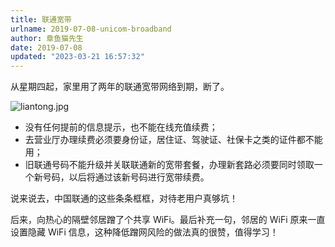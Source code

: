 ```yaml
---
title: 联通宽带
urlname: 2019-07-08-unicom-broadband
author: 章鱼猫先生
date: 2019-07-08
updated: "2023-03-21 16:57:32"
---
```


从星期四起，家里用了两年的联通宽带网络到期，断了。

![liantong.jpg](https://shub.weiyan.tech/yuque/elog-notebook-img/Ftko1AURPcDeuuHs3B3nAoncuJj9.jpeg)

- 没有任何提前的信息提示，也不能在线充值续费；
- 去营业厅办理续费必须要身份证，居住证、驾驶证、社保卡之类的证件都不能用；
- 旧联通号码不能升级并关联联通新的宽带套餐，办理新套路必须要同时领取一个新号码，以后将通过该新号码进行宽带续费。

说来说去，中国联通的这些条条框框，对待老用户真够坑！

后来，向热心的隔壁邻居蹭了个共享 WiFi。最后补充一句，邻居的 WiFi 原来一直设置隐藏 WiFi 信息，这种降低蹭网风险的做法真的很赞，值得学习！
